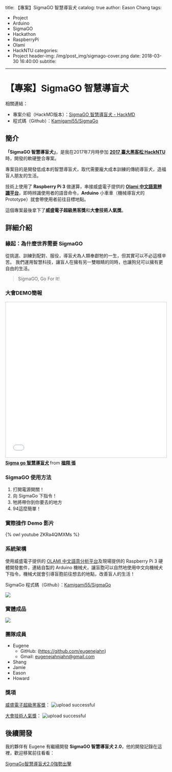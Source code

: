 title: 【專案】SigmaGO 智慧導盲犬
catalog: true
author: Eason Chang
tags:
  - Project
  - Arduino
  - SigmaGO
  - Hackathon
  - RaspberryPi
  - Olami
  - HackNTU
categories:
  - Project
header-img: /img/post_img/sigmago-cover.png
date: 2018-03-30 16:40:00
subtitle:
---
# 【專案】SigmaGO 智慧導盲犬

相關連結：

- 專案介紹（HackMD版本）：[SigmaGO 智慧導盲犬 - HackMD](https://hackmd.io/s/Skcy2I1L-)
- 程式碼（Github）：[Kamigami55/SigmaGo](https://github.com/Kamigami55/SigmaGo)

## 簡介

**「SigmaGO 智慧導盲犬」**，是我在2017年7月時參加 **[2017 臺大黑客松 HackNTU](https://hackntu.tumblr.com/tagged/intro)** 時，開發的軟硬整合專案。

專案目的是開發低成本的智慧導盲犬，取代需要龐大成本訓練的傳統導盲犬，造福盲人朋友的生活。

技術上使用了 **Raspberry Pi 3** 做運算，串接威盛電子提供的 **[Olami 中文語意辨識平台](https://tw.olami.ai/open/website/home/home_show)**，即時辨識使用者的語音命令，**Arduino** 小車車（機械導盲犬的 Prototype）就會帶使用者前往目標地點。

這個專案最後拿下了**威盛電子超級黑客獎**和**大會技術人氣獎**。

## 詳細介紹

### 緣起：為什麼世界需要 SigmaGO

從挑選、訓練到配對、服役，導盲犬為人類奉獻牠的一生，但其實可以不必這樣辛苦。
我們運用智慧科技，讓盲人在擁有另一雙眼睛的同時，也讓狗兒可以擁有更自由的生活。

> SigmaGO, Go For It!

### 大會DEMO簡報

<iframe src="//www.slideshare.net/slideshow/embed_code/key/7zndtymOdt9mrI" width="595" height="485" frameborder="0" marginwidth="0" marginheight="0" scrolling="no" style="border:1px solid #CCC; border-width:1px; margin-bottom:5px; max-width: 100%;" allowfullscreen> </iframe> <div style="margin-bottom:5px"> <strong> <a href="//www.slideshare.net/ssuser524a9d/sigma-go" title="Sigma go 智慧導盲犬" target="_blank">Sigma go 智慧導盲犬</a> </strong> from <strong><a href="https://www.slideshare.net/ssuser524a9d" target="_blank">楹翔 張</a></strong> </div>

### SigmaGO 使用方法

1. 打開電源開關！
2. 向 SigmaGo 下指令！
3. 牠將帶你到你要去的地方
4. 94這麼簡單！

### 實際操作 Demo 影片

{% owl youtube ZKRa4QlMXMs %}

### 系統架構

使用威盛電子提供的 [OLAMI 中文語意分析平台](https://tw.olami.ai/open/website/home/home_show)及現場提供的 Raspberry Pi 3 硬體開發套件，連結自製的 Arduino 機械犬，讓盲胞可以自然地使用中文向機械犬下指令，機械犬就會引導盲胞前往想去的地點，改善盲人的生活！

SigmaGo 程式碼（Github）：[Kamigami55/SigmaGo](https://github.com/Kamigami55/SigmaGo)

![](https://i.imgur.com/7thls3j.jpg)

### 實體成品

![](https://i.imgur.com/8E5onDg.jpg)

### 團隊成員

- Eugene 
	- GitHub: (https://github.com/eugenejahn)
	- Gmail: eugenejahnjahn@gmail.com
- Shang 
- Jamie  
- Eason
- Howard

### 獎項

[威盛電子超級黑客獎](https://www.facebook.com/hackNTU/photos/a.1442005269218025.1073741850.457953580956537/1442006189217933/?type=3&theater)：
![upload successful](/img/post_img/pasted-0.png)

[大會技術人氣獎](https://www.facebook.com/hackNTU/photos/a.1442005269218025.1073741850.457953580956537/1442005299218022/?type=3&theater)：
![upload successful](/img/post_img/pasted-2.png)

## 後續開發

我的夥伴有 Eugene 有繼續開發 **SigmaGO 智慧導盲犬 2.0**，他的開發記錄在這裡，歡迎移駕前往看看：

[SigmaGo智慧導盲犬2.0強勢出擊](https://tw.olami.ai/blog/article/34)